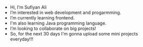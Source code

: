 - Hi, I’m Sufiyan Ali
- I’m interested in web development and progarmming.
- I’m currently learning frontend.
- I'm also learning Java programming language.
- I’m looking to collaborate on big projects!
- So, for the next 30 days I'm gonna upload some mini projects everyday!!!

